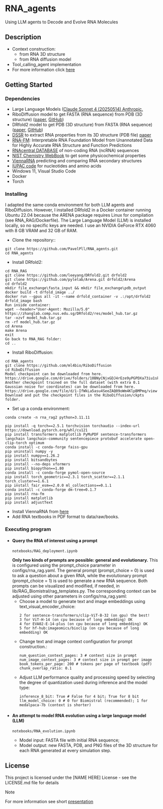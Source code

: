 # RNA_agents
Using LLM agents to Decode and Evolve RNA Molecules

## Description 
* Context construction:
    * from RNA 3D structure
    * from RNA diffusion model
* Tool_calling_agent implementation
* For more information click [here](https://github.com/PavelPll/RNA_agents/blob/main/docs/rna_agents.pdf)



## Getting Started

### Dependencies
* Large Language Models ([Claude Sonnet 4 (20250514) Anthropic.](https://www.anthropic.com)
* RiboDiffusion model to get FASTA (RNA sequence) from PDB (3D structure) ([paper](https://pmc.ncbi.nlm.nih.gov/articles/PMC11211841/), [GitHub](https://github.com/ml4bio/RiboDiffusion))
* DRfold2 model to get PDB (3D structure) from FASTA (RNA sequence) ([paper](https://www.biorxiv.org/content/10.1101/2025.03.05.641632v1), [GitHub](https://github.com/leeyang/DRfold2.git))
* [DSSR](http://skmatic.x3dna.org/) to extract RNA properties from its 3D structure (PDB file) [paper](https://academic.oup.com/nar/article/48/13/e74/5842193?login=false)
* [RNA-FM](https://huggingface.co/multimolecule/rnafm): Interpretable RNA Foundation Model from Unannotated Data for Highly Accurate RNA Structure and Function Predictions
* [RNAcentral DATABASE](https://rnacentral.org) of non-coding RNA (ncRNA) sequences
* [NIST Chemistry WebBook](https://webbook.nist.gov/chemistry/) to get some physicochemical properties
* [ViennaRNA](https://www.tbi.univie.ac.at/RNA/ViennaRNA/doc/html) predicting and comparing RNA secondary structures
* [IUPAC code](https://www.bioinformatics.org/sms/iupac.html) for nucleotides and amino acids
* Windows 11, Visual Studio Code
* Docker
* Torch

### Installing

I adapted the same conda environment for both LLM agents and RiboDiffusion. However, I installed DRfold2 in a Docker container running Ubuntu 22.04 because the ARENA package requires Linux for compilation (see RNA_RAG/Dockerfile). The Large Language Model (LLM) is installed locally, so no specific keys are needed. I use an NVIDIA GeForce RTX 4060 with 8 GB VRAM and 32 GB of RAM.
* Clone the repository::
```
git clone https://github.com/PavelPll/RNA_agents.git
cd RNA_agents
```
* Install DRfold2:
```
cd RNA_RAG
git clone https://github.com/leeyang/DRfold2.git drfold2
git clone https://github.com/pylelab/Arena.git drfold2/Arena
cd drfold2
mkdir file_exchange\fasta_input && mkdir file_exchange\pdb_output
docker build -t drfold_image ../
docker run --gpus all -it --name drfold_container -v .:/opt/drfold2 drfold_image bash
Run inside container:
wget --header="User-Agent: Mozilla/5.0" https://zhanglab.comp.nus.edu.sg/DRfold2/res/model_hub.tar.gz
tar -xzvf model_hub.tar.gz
rm -rf model_hub.tar.gz
cd Arena
make Arena
exit
Go back to RNA_RAG folder:
cd ..
```

* Install RiboDiffusion:
```
cd RNA_agents
git clone https://github.com/ml4bio/RiboDiffusion
cd RiboDiffusion
Model checkpoint can be downloaded from here. 
https://drive.google.com/drive/folders/10BNyCNjxGDJ4rEze9yPGPDXa73iu1skx
Another checkpoint trained on the full dataset (with extra 0.1 Gaussian noise for coordinates) can be downloaded from here.
https://drive.google.com/file/d/1-IfWkLa5asu4SeeZAQ09oWm4KlpBMPmq/view
Download and put the checkpoint files in the RiboDiffusion/ckpts folder.
```
* Set up a conda environment:
```
conda create -n rna_rag2 python=3.11.11

pip install -q torch==2.5.1 torchvision torchaudio --index-url https://download.pytorch.org/whl/cu121
pip install transformers matplotlib PyMuPDF sentence-transformers langchain langchain-community sentencepiece protobuf accelerate open-clip-torch optimum
conda install -c conda-forge faiss-gpu
pip uninstall numpy -y
pip install numpy==1.26.2
pip install bitsandbytes
pip install --no-deps xformers
pip install biopython==1.80
conda install -c conda-forge pymol-open-source
pip install torch_geometric==2.3.1 torch_scatter==2.1.1 torch_cluster==1.6.1
pip install fair_esm==2.0.0 ml_collections==0.1.1
conda install -c conda-forge dm-tree=0.1.7
pip install rna-fm
pip install matplotlib
pip install adjustText
```
* Install ViennaRNA from [here](https://www.tbi.univie.ac.at/RNA/ViennaRNA/doc/html/install.html)
* Add RNA textbooks in PDF format to data/raw/books.

### Executing program

* #### Query the RNA of interest using a prompt
     ```
     notebooks/RAG_deployment.ipynb
     ```
     **Only two kinds of prompts are possible: general and evolutionary.** This is configured using the prompt_choice parameter in configs/rna_rag.yaml. The general prompt (prompt_choice = 0) is used to ask a question about a given RNA, while the evolutionary prompt (prompt_choice = 1) is used to generate a new RNA sequence. Both prompts can be visualized and modified, if needed, in lib/RAG_Biomistral/rag_templates.py. The corresponding context can be adjusted using other parameters in configs/rna_rag.yaml:
    * Choose a model to generate text and image embeddings using text_visual_encoder_choice:
         ```
         2 for sentence-transformers/clip-ViT-B-32 (on gpu) the best!
         3 for ViT-H-14 (on cpu because of long embedding) OK                  
         4 for EVA02-E-14-plus (on cpu because of long embedding) OK                      
         5 for hf-hub:imageomics/bioclip (on cpu because of long embedding) OK
         ```
    * Change text and image context configuration for prompt construction.:
        ```
        num_question_context_pages: 3 # context size in prompt
        num_image_context_pages: 3 # context size in prompt per image
        book_tokens_per_page: 200 # tokens per page of textbook (pdf)
        chunk_overlap_ratio: 0.1  
        ```
    * Adjust LLM performance quality and processing speed by selecting the degree of quantization used during inference and the model type:
        ```
        inference_8_bit: True # False for 4 bit; True for 8 bit
        llm_model_choice: 0 # 0 for Biomistral (recommended); 1 for medalpaca-7b (context is shorter)
        ```
* #### An attempt to model RNA evolution using a large language model (LLM)
     ```
     notebooks/RNA_evolution.ipynb
     ```
    * Model input: FASTA file with initial RNA sequence;
    * Model output: new FASTA, PDB, and PNG files of the 3D structure for each RNA generated at every simulation step.
## License
This project is licensed under the [NAME HERE] License - see the LICENSE.md file for details



> [!NOTE]
> For more information see short [presentation](https://github.com/PavelPll/RNA_RAG/blob/main/docs/rna_rag.pdf)

